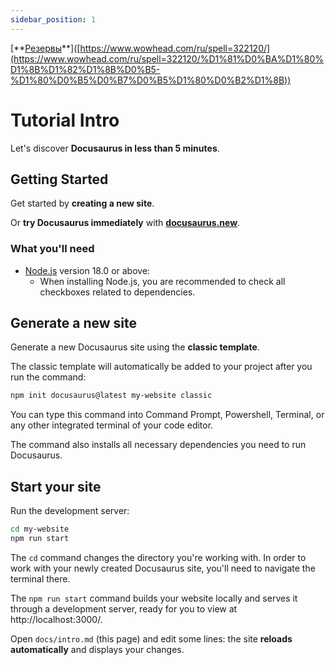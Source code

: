 ```yaml
---
sidebar_position: 1
---
```


\[\*\*[Резервы](http://docusaurus.new)\*\*\]([https://www.wowhead.com/ru/spell=322120/](https://www.wowhead.com/ru/spell=322120/%D1%81%D0%BA%D1%80%D1%8B%D1%82%D1%8B%D0%B5-%D1%80%D0%B5%D0%B7%D0%B5%D1%80%D0%B2%D1%8B))

# Tutorial Intro

Let's discover **Docusaurus in less than 5 minutes**.

## Getting Started

Get started by **creating a new site**.

Or **try Docusaurus immediately** with [**docusaurus.new**](https://docusaurus.new).

### What you'll need

- [Node.js](https://nodejs.org/en/download/) version 18.0 or above:
  - When installing Node.js, you are recommended to check all checkboxes related to dependencies.

## Generate a new site

Generate a new Docusaurus site using the **classic template**.

The classic template will automatically be added to your project after you run the command:

```bash
npm init docusaurus@latest my-website classic
```

You can type this command into Command Prompt, Powershell, Terminal, or any other integrated terminal of your code editor.

The command also installs all necessary dependencies you need to run Docusaurus.

## Start your site

Run the development server:

```bash
cd my-website
npm run start
```

The `cd` command changes the directory you're working with. In order to work with your newly created Docusaurus site, you'll need to navigate the terminal there.

The `npm run start` command builds your website locally and serves it through a development server, ready for you to view at http://localhost:3000/.

Open `docs/intro.md` (this page) and edit some lines: the site **reloads automatically** and displays your changes.